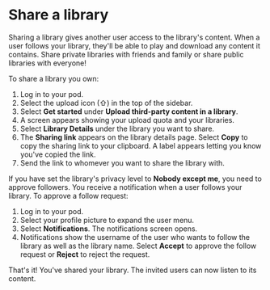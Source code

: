 # Share a library

Sharing a library gives another user access to the library's content. When a user follows your library, they'll be able to play and download any content it contains. Share private libraries with friends and family or share public libraries with everyone!

To share a library you own:

1. Log in to your pod.
2. Select the upload icon (⇧) in the top of the sidebar.
3. Select __Get started__ under __Upload third-party content in a library__.
4. A screen appears showing your upload quota and your libraries.
5. Select __Library Details__ under the library you want to share.
6. The __Sharing link__ appears on the library details page. Select __Copy__ to copy the sharing link to your clipboard. A label appears letting you know you've copied the link.
7. Send the link to whomever you want to share the library with.

If you have set the library's privacy level to __Nobody except me__, you need to approve followers. You receive a notification when a user follows your library. To approve a follow request:

1. Log in to your pod.
2. Select your profile picture to expand the user menu.
3. Select __Notifications__. The notifications screen opens.
4. Notifications show the username of the user who wants to follow the library as well as the library name. Select __Accept__ to approve the follow request or __Reject__ to reject the request.

That's it! You've shared your library. The invited users can now listen to its content.
